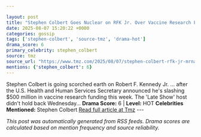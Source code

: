 ```yaml
---

layout: post
title: "Stephen Colbert Goes Nuclear on RFK Jr. Over Vaccine Research Funding Cuts"
date: 2025-08-07 15:20:22 +0000
categories: gossip
tags: ['stephen-colbert', 'source-tmz', 'drama-hot']
drama_score: 6
primary_celebrity: stephen_colbert
source: tmz
source_url: "https://www.tmz.com/2025/08/07/stephen-colbert-rfk-jr-mrna-vaccine-research-cuts/"
mentions: {'stephen_colbert': 6}
---
```


Stephen Colbert is going scorched earth on Robert F. Kennedy Jr. ... after the U.S. Health and Human Services Secretary announced he's slashing $500 million in vaccine research funding this week. The 'Late Show' host didn't hold back Wednesday… **Drama Score:** 6 | **Level:** HOT **Celebrities Mentioned:** Stephen Colbert [Read full article at Tmz](https://www.tmz.com/2025/08/07/stephen-colbert-rfk-jr-mrna-vaccine-research-cuts/) --- 

*This post was automatically generated from RSS feeds. Drama scores are calculated based on mention frequency and source reliability.*